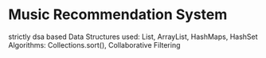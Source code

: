 # Music Recommendation System
strictly dsa based
Data Structures used: List, ArrayList, HashMaps, HashSet
Algorithms: Collections.sort(), Collaborative Filtering
